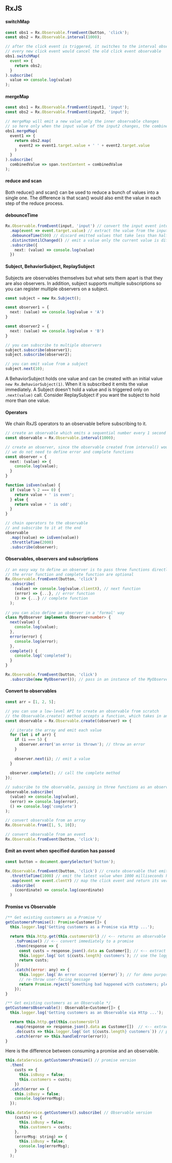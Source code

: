## RxJS

#### switchMap

```ts
const obs1 = Rx.Observable.fromEvent(button, 'click');
const obs2 = Rx.Observable.interval(1000);

// after the click event is triggered, it switches to the interval observable
// every new click event would cancel the old click event observable
obs1.switchMap(
  event => {
    return obs2;
  }
).subscribe(
  value => console.log(value)
);
```

#### mergeMap

```ts
const obs1 = Rx.Observable.fromEvent(input1, 'input');
const obs2 = Rx.Observable.fromEvent(input2, 'input');

// mergeMap will emit a new value only the inner observable changes
// so here only when the input value of the input2 changes, the combinedValue would change
obs1.mergeMap(
  event1 => {
    return obs2.map(
      event2 => event1.target.value + ' ' + event2.target.value
    )
  }
).subscribe(
  combinedValue => span.textContent = combinedValue
);
```

#### reduce and scan

Both reduce() and scan() can be used to reduce a bunch of values into a single one. The difference is that scan() would also emit the value in each step of the reduce process.

#### debounceTime

```ts
Rx.Observable.fromEvent(input, 'input') // convert the input event into an observable
  .map(event => event.target.value) // extract the value from the input field
  .debounceTime(500) // discard emitted values that take less than half a second between output
  .distinctUntilChanged() // emit a value only the current value is different with the last one
  .subscribe({
    next: (value) => console.log(value)
  })
```

#### Subject, BehaviorSubject, ReplaySubject

Subjects are observables themselves but what sets them apart is that they are also observers. In addition, subject supports multiple subscriptions so you can register multiple observers on a subject.

```ts
const subject = new Rx.Subject();

const observer1 = {
  next: (value) => console.log(value + 'A')
}

const observer2 = {
  next: (value) => console.log(value + 'B')
}

// you can subscribe to multiple observers
subject.subscribe(observer1);
subject.subscribe(observer2);

// you can emit value from a subject
subject.next(10);
```

A BehaviorSubject holds one value and can be created with an initial value `new Rx.BehaviorSubject(1)`. When it is subscribed it emits the value immediately. A Subject doesn't hold a value and is triggered only on `.next(value)` call. Consider ReplaySubject if you want the subject to hold more than one value.

#### Operators

We chain RxJS operators to an observable before subscribing to it.

```ts
// create an observable which emits a sequential number every 1 second
const observable = Rx.Observable.interval(1000);

// create an observer, since the observable created from interval() would never end and throw an error
// we do not need to define error and complete functions
const observer = {
  next: (value) => {
    console.log(value);
  }
}

function isEven(value) {
  if (value % 2 === 0) {
    return value + ' is even';
  } else {
    return value + ' is odd';
  }
}

// chain operators to the observable
// and subscribe to it at the end
observable
  .map((value) => isEven(value))
  .throttleTime(2000)
  .subscribe(observer);
```

#### Observables, observers and subscriptions

```ts
// an easy way to define an observer is to pass three functions directly to the subscription
// the error function and complete function are optional
Rx.Observable.fromEvent(button, 'click')
  .subscribe(
    (value) => console.log(value.clientX), // next function
    (error) => {...}, // error function
    () => {...} // complete function
  );
  
// you can also define an observer in a 'formal' way
class MyObserver implements Observer<number> {
  next(value) {
    console.log(value);
  },
  error(error) {
    console.log(error);
  },
  complete() {
    console.log('completed');
  }
}

Rx.Observable.fromEvent(button, 'click')
  .subscribe(new MyObserver()); // pass in an instance of the MyObserver
```

#### Convert to observables

```ts
const arr = [1, 2, 5];

// you can use a low-level API to create an observable from scratch
// the Observable.create() method accepts a function, which takes in an observer object that has methods like next(), error() and complete()
const observable = Rx.Observable.create((observer) => {

  // iterate the array and emit each value
  for (let i of arr) {
    if (i === 5) {
      observer.error('an error is thrown'); // throw an error
    }
    
    observer.next(i); // emit a value
  }
  
  observer.complete(); // call the complete method
});

// subscribe to the observable, passing in three functions as an observer
observable.subscribe(
  (value) => console.log(value),
  (error) => console.log(error),
  () => console.log('complete')
);
```

```ts
// convert observable from an array
Rx.Observable.from([1, 5, 10]);

// convert observable from an event
Rx.Observable.fromEvent(button, 'click');
```

#### Emit an event when specified duration has passed

```ts
const button = document.querySelector('button');

Rx.Observable.fromEvent(button, 'click') // create observable that emits click events
  .throttleTime(1000) // emit the latest value when 1000 milliseconds has passed
  .map(event => event.clentY) // map the click event and return its vertical coordinate
  .subscribe(
    (coordinate) => console.log(coordinate)
  )
```

#### Promise vs Observable

```js
/** Get existing customers as a Promise */
getCustomersPromise(): Promise<Customer[]> {
  this.logger.log('Getting customers as a Promise via Http ...');

  return this.http.get(this.customersUrl) // <-- returns an observable
    .toPromise() // <-- convert immediately to a promise
    .then(response => {
      const custs = response.json().data as Customer[]; // <-- extract data from the response
      this.logger.log(`Got ${custs.length} customers`); // use the logger service
      return custs;
    })
    .catch((error: any) => {
      this.logger.log(`An error occurred ${error}`); // for demo purposes only
      // re-throw user-facing message
      return Promise.reject('Something bad happened with customers; please check the console');
    });
}

/** Get existing customers as an Observable */
getCustomersObservable(): Observable<Customer[]> {
  this.logger.log('Getting customers as an Observable via Http ...');

  return this.http.get(this.customersUrl)
    .map(response => response.json().data as Customer[])  // <-- extract data
    .do(custs => this.logger.log(`Got ${custs.length} customers`)) // produce some side-effect
    .catch(error => this.handleError(error));
}
```

Here is the difference between consuming a promise and an observable.

```js
this.dataService.getCustomersPromise() // promise version
  .then(
    custs => {
      this.isBusy = false;
      this.customers = custs;
    })
  .catch(error => {
    this.isBusy = false;
    console.log(errorMsg);
  });

this.dataService.getCustomers().subscribe( // Observable version
    (custs) => {
      this.isBusy = false;
      this.customers = custs;
    },
    (errorMsg: string) => {
      this.isBusy = false;
      console.log(errorMsg);
    }
  );
```
